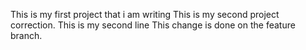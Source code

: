 This is my first project that i am writing 
This is my second project correction.
This is my second line
This change is done on the feature branch.